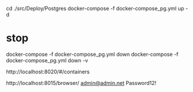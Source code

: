 cd ./src/Deploy/Postgres
docker-compose -f docker-compose_pg.yml up -d
# stop
docker-compose -f docker-compose_pg.yml down 
docker-compose -f docker-compose_pg.yml down -v
 
http://localhost:8020/#/containers

http://localhost:8015/browser/
admin@admin.net
Password12!
